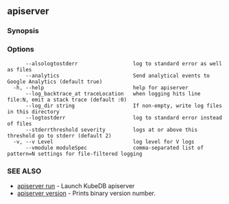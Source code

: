## apiserver



### Synopsis



### Options

```
      --alsologtostderr                  log to standard error as well as files
      --analytics                        Send analytical events to Google Analytics (default true)
  -h, --help                             help for apiserver
      --log_backtrace_at traceLocation   when logging hits line file:N, emit a stack trace (default :0)
      --log_dir string                   If non-empty, write log files in this directory
      --logtostderr                      log to standard error instead of files
      --stderrthreshold severity         logs at or above this threshold go to stderr (default 2)
  -v, --v Level                          log level for V logs
      --vmodule moduleSpec               comma-separated list of pattern=N settings for file-filtered logging
```

### SEE ALSO

* [apiserver run](apiserver_run.md)	 - Launch KubeDB apiserver
* [apiserver version](apiserver_version.md)	 - Prints binary version number.

